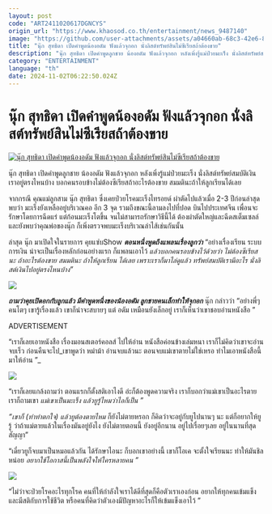 ```yaml
---
layout: post
code: "ART2411020617DGNCYS"
origin_url: "https://www.khaosod.co.th/entertainment/news_9487140"
image: "https://github.com/user-attachments/assets/a04660ab-68c3-42e6-802e-012a97c5c084"
title: "นุ๊ก สุทธิดา เปิดคำพูดน้องอดัม ฟังแล้วจุกอก นั่งลิสต์ทรัพย์สินไม่ซีเรียสถ้าต้องขาย"
description: "นุ๊ก สุทธิดา เปิดคำพูดลูกชาย น้องอดัม ฟังแล้วจุกอก หลังเพิ่งรู้แม่ป่วยมะเร็ง นั่งลิสต์ทรัพย์สมบัติเงินเราอยู่ตรงไหนบ้าง ไม่ซีเรียสถ้าต้องขาย ถ้าให้ลูกเรียน"
category: "ENTERTAINMENT"
language: "th"
date: 2024-11-02T06:22:50.024Z
---
```


# นุ๊ก สุทธิดา เปิดคำพูดน้องอดัม ฟังแล้วจุกอก นั่งลิสต์ทรัพย์สินไม่ซีเรียสถ้าต้องขาย

[![นุ๊ก สุทธิดา เปิดคำพูดน้องอดัม ฟังแล้วจุกอก นั่งลิสต์ทรัพย์สินไม่ซีเรียสถ้าต้องขาย](https://www.khaosod.co.th/wpapp/uploads/2024/11/nookadamkuizab211679998.jpg "นุ๊ก สุทธิดา เปิดคำพูดน้องอดัม ฟังแล้วจุกอก นั่งลิสต์ทรัพย์สินไม่ซีเรียสถ้าต้องขาย")](https://www.khaosod.co.th/wpapp/uploads/2024/11/nookadamkuizab211679998.jpg)

นุ๊ก สุทธิดา เปิดคำพูดลูกชาย น้องอดัม ฟังแล้วจุกอก หลังเพิ่งรู้แม่ป่วยมะเร็ง นั่งลิสต์ทรัพย์สมบัติเงินเราอยู่ตรงไหนบ้าง บอกคนรอบข้างไม่ต้องซีเรียสถ้าอะไรต้องขาย สมมตินะถ้าให้ลูกเรียนได้เลย

จากกรณี คุณแม่ลูกสาม นุ๊ก สุทธิดา ซึ่งเคยป่วยโรคมะเร็งไทรอยด์ ผ่าตัดไปแล้วเมื่อ 2-3 ปีก่อนล่าสุดพบว่า มะเร็งยังเหลืออยู่บริเวณคอ อีก 3 จุด รวมถึงขณะนี้ลามลงไปที่ปอด บินไปประเทศจีน เพื่อนจะรักษาโดยการฉีดแร่ แต่ก้อนมะเร็งโตขึ้น จนไม่สามารถรักษาวิธีนี้ได้ ต้องผ่าตัดใหญ่และฉีดสเต็มเซลล์ และยังพบว่าคุณพ่อของนุ๊ก ก็เพิ่งตรวจพบมะเร็งบริเวณลำไส้เช่นกันนั้น

ล่าสุด นุ๊ก มาเปิดใจในรายการ คุยแซ่บShow **_ตอนหนึ่งพูดถึงแพลนเรื่องลูกว่า_** “อย่างเรื่องเรียน ระบบการเงิน น่าจะเป็นเรื่องหลักก่อนอย่างแรก ก็แพลนเอาไว้ _แล้วบอกคนรอบข้างไว้ด้วยว่า ไม่ต้องซีเรียสนะ ถ้าอะไรต้องขาย สมมตินะ ถ้าให้ลูกเรียน ได้เลย เพราะเราก็มาไล่ดูแล้ว ทรัพย์สมบัติเรามีอะไร นั่งลิสต์เงินไปอยู่ตรงไหนบ้าง”_

[![](https://www.khaosod.co.th/wpapp/uploads/2024/11/nookadamkuizab211672.jpg)](https://www.khaosod.co.th/wpapp/uploads/2024/11/nookadamkuizab211672.jpg)

_**ถามว่าคุยเปิดอกกับลูกแล้ว มีคำพูดหนึ่งของน้องอดัม ลูกชายคนเล็กทำให้จุกอก**_ นุ๊ก กล่าวว่า “อย่างพี่ๆ คนโตๆ เขารู้เรื่องแล้ว เขาก็น่าจะสบายๆ แต่ อดัม เหมือนยังเล็กอยู่ เราก็เห็นว่าเขาชอบอ่านหนังสือ ”

ADVERTISEMENT

“เราก็เลยเอาหนังสือ เรื่องมอนสเตอร์คอลส์ ไปให้อ่าน หนังสือค่อนข้างเล่มหนา เราก็ไม่คิดว่าเขาจะอ่านจบเร็ว ก่อนคืนจะไป_เขาพูดว่า หม่าม้า อ่านจบแล้วนะ ตอนจบแม่เขาตายไม่ใช่เหรอ ทำไมเอาหนังสือนี้มาให้อ่าน ”_

[![](https://www.khaosod.co.th/wpapp/uploads/2024/11/nookadamkuizab211673.jpg)](https://www.khaosod.co.th/wpapp/uploads/2024/11/nookadamkuizab211673.jpg)

“เราก็เลยแกล้งถามว่า ตอนแรกก็ตั้งสติเอาไงดี อ่ะก็ต้องพูดความจริง เราก็บอกว่าแม่เขาเป็นอะไรตาย เราก็ถามเขา _แม่เขาเป็นมะเร็ง แล้วยูรู้ไหมว่าไอก็เป็น ”_

_“เขาก็ (ทำท่าตกใจ) แล้วยูต้องตายไหม_ ก็ยังไม่ตายหรอก ก็คิดว่าจะอยู่กับยูไปนานๆ นะ แต่ก็อยากให้ยูรู้ ว่าถ้าแม่ตายแล้วในเรื่องมันอยู่ยังไง ยังไม่ตายตอนนี้ ยังอยู่อีกนาน อยู่ไปเรื่อยๆเลย อยู่ในนานที่สุด สัญญา”

“เดี๋ยวยูก็จบมาเป็นหมอแล้วกัน ได้รักษาไอนะ ก็บอกเขาอย่างนี้ เขาก็โอเค จะตั้งใจเรียนนะ ทำให้มันชิลหน่อย _อยากใช้โอกาสนี้เป็นพลังใจให้ใครหลายคน ”_

[![](https://www.khaosod.co.th/wpapp/uploads/2024/11/nookadamkuizab211674.jpg)](https://www.khaosod.co.th/wpapp/uploads/2024/11/nookadamkuizab211674.jpg)

“ไม่ว่าจะป่วยโรคอะไรทุกโรค คนที่ให้กำลังใจเราได้ดีที่สุดก็คือตัวเราเองก่อน อยากให้ทุกคนเข้มแข็งและมีสติกับการใช้ชีวิต หรือคนที่คิดว่าตัวเองมีปัญหาอะไรก็ให้เข้มแข็งเอาไว้ ”

